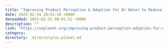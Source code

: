 ```yaml
---
title: "Improving Product Perception & Adoption for Dr Water to Reduce Bounce Rates by 40%"
date: 2025-02-24 20:51:10 +0000
dateadded: 2025-02-25 00:01:52 +0000
description: ""
link: "https://uxplanet.org/improving-product-perception-adoption-for-dr-water-to-reduce-bounce-rates-by-40-0fe095c09765?source=rss----819cc2aaeee0---4"
category:
directory: _directory/ux-planet.md
---
```

